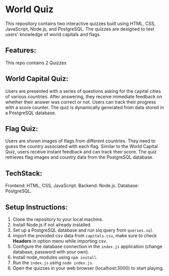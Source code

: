 # World Quiz
This repository contains two interactive quizzes built using HTML, CSS, JavaScript, Node.js, and PostgreSQL. The quizzes are designed to test users' knowledge of world capitals and flags.

## Features:
This repo contains 2 Quizzes

## World Capital Quiz:
Users are presented with a series of questions asking for the capital cities of various countries.
After answering, they receive immediate feedback on whether their answer was correct or not.
Users can track their progress with a score counter.
The quiz is dynamically generated from data stored in a PostgreSQL database.

## Flag Quiz:
Users are shown images of flags from different countries.
They need to guess the country associated with each flag.
Similar to the World Capital Quiz, users receive instant feedback and can track their score.
The quiz retrieves flag images and country data from the PostgreSQL database.

## TechStack:
  Frontend: HTML, CSS, JavaScript.
  Backend: Node.js.
  Database: PostgreSQL.

## Setup Instructions:
1. Clone the repository to your local machine.
2. Install Node.js if not already installed.
3. Set up a PostgreSQL database and run slq query from `queries.sql`
4. import the provided csv data from `capitals.csv`, make sure to check **Headers** in option menu while importing csv.
5. Configure the database connection in the `index.js` application (change database, password with your own).
6. Install node_modules using `npm install`.
7. Run the `index.js` using `node index.js`.
8. Open the quizzes in your web browser (localhost:3000) to start playing.
